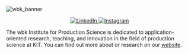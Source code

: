 ![wbk_banner](https://user-images.githubusercontent.com/22688144/184833394-6870f6b4-aa17-4caa-8793-a9f43a72fe6b.png)
<p align="center">
 <a href="[https://www.linkedin.com/in/jan-baumgärtner/](https://www.linkedin.com/company/wbk-institut-f%C3%BCr-produktionstechnik-kit/)" target="_blank"><img alt="LinkedIn" src="https://img.shields.io/badge/linkedin-%230077B5.svg?style=for-the-badge&logo=linkedin&logoColor=white"/> </a>
 <a href="https://www.instagram.com/kit_wbk/" target="_blank"><img alt="Instagram" src="https://img.shields.io/badge/kit_wbk-%23E4405F.svg?style=for-the-badge&logo=Instagram&logoColor=white"/></a>
 </p>
 
The wbk Institute for Production Science is dedicated to application-oriented research, teaching, and innovation in the field of production science at KIT.
You can find out more about or research on our [website](https://www.wbk.kit.edu/english/index.php).
